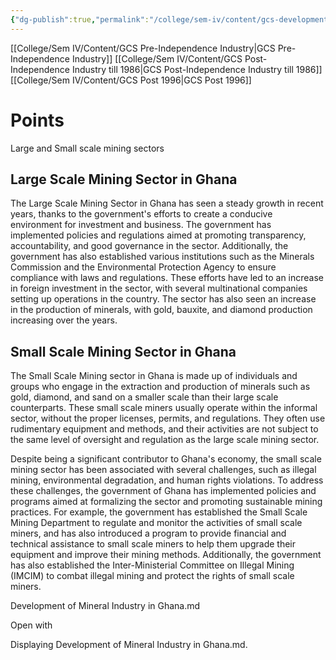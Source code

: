 ```yaml
---
{"dg-publish":true,"permalink":"/college/sem-iv/content/gcs-development-of-mineral-industry-in-ghana/"}
---
```


[[College/Sem IV/Content/GCS Pre-Independence Industry\|GCS Pre-Independence Industry]]
[[College/Sem IV/Content/GCS Post-Independence Industry till 1986\|GCS Post-Independence Industry till 1986]]
[[College/Sem IV/Content/GCS Post 1996\|GCS Post 1996]]
# Points

Large and Small scale mining sectors
## Large Scale Mining Sector in Ghana
The Large Scale Mining Sector in Ghana has seen a steady growth in recent years, thanks to the government's efforts to create a conducive environment for investment and business. The government has implemented policies and regulations aimed at promoting transparency, accountability, and good governance in the sector. Additionally, the government has also established various institutions such as the Minerals Commission and the Environmental Protection Agency to ensure compliance with laws and regulations. These efforts have led to an increase in foreign investment in the sector, with several multinational companies setting up operations in the country. The sector has also seen an increase in the production of minerals, with gold, bauxite, and diamond production increasing over the years.

## Small Scale Mining Sector in Ghana
The Small Scale Mining sector in Ghana is made up of individuals and groups who engage in the extraction and production of minerals such as gold, diamond, and sand on a smaller scale than their large scale counterparts. These small scale miners usually operate within the informal sector, without the proper licenses, permits, and regulations. They often use rudimentary equipment and methods, and their activities are not subject to the same level of oversight and regulation as the large scale mining sector.

Despite being a significant contributor to Ghana's economy, the small scale mining sector has been associated with several challenges, such as illegal mining, environmental degradation, and human rights violations. To address these challenges, the government of Ghana has implemented policies and programs aimed at formalizing the sector and promoting sustainable mining practices. For example, the government has established the Small Scale Mining Department to regulate and monitor the activities of small scale miners, and has also introduced a program to provide financial and technical assistance to small scale miners to help them upgrade their equipment and improve their mining methods. Additionally, the government has also established the Inter-Ministerial Committee on Illegal Mining (IMCIM) to combat illegal mining and protect the rights of small scale miners.

Development of Mineral Industry in Ghana.md

Open with

Displaying Development of Mineral Industry in Ghana.md.